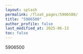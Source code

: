 ```yaml
---
layout: splash
permalink: /float_pages/5906500/
title: "5906500"
author_profile: false
last_modified_at: 2025-06-13
toc: false
---
```

 
5906500
